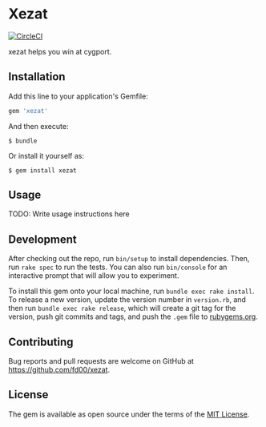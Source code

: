 # Xezat

[![CircleCI](https://circleci.com/gh/fd00/xezat/tree/master.svg?style=svg)](https://circleci.com/gh/fd00/xezat/tree/master)

xezat helps you win at cygport.

## Installation

Add this line to your application's Gemfile:

```ruby
gem 'xezat'
```

And then execute:

    $ bundle

Or install it yourself as:

    $ gem install xezat

## Usage

TODO: Write usage instructions here

## Development

After checking out the repo, run `bin/setup` to install dependencies. Then, run `rake spec` to run the tests. You can also run `bin/console` for an interactive prompt that will allow you to experiment.

To install this gem onto your local machine, run `bundle exec rake install`. To release a new version, update the version number in `version.rb`, and then run `bundle exec rake release`, which will create a git tag for the version, push git commits and tags, and push the `.gem` file to [rubygems.org](https://rubygems.org).

## Contributing

Bug reports and pull requests are welcome on GitHub at https://github.com/fd00/xezat.

## License

The gem is available as open source under the terms of the [MIT License](http://opensource.org/licenses/MIT).
